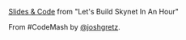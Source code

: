 [Slides & Code](https://github.com/jgretz/Terminator) from "Let's Build Skynet In An Hour"


From #CodeMash by [@joshgretz](https://twitter.com/joshgretz).

